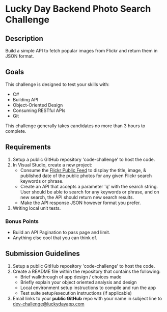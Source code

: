 # Lucky Day Backend Photo Search Challenge

## Description 

Build a simple API to fetch popular images from Flickr and return them in JSON format.

## Goals

This challenge is designed to test your skills with:

* C#
* Building API
* Object-Oriented Design 
* Consuming RESTful APIs
* Git

This challenge generally takes candidates no more than 3 hours to complete.

## Requirements

1. Setup a public GitHub repository 'code-challenge' to host the code.
2. In Visual Studio, create a new project:
   - Consume the [Flickr Public Feed](https://www.flickr.com/services/feeds/docs/photos_public/) to display the title, image, & published date of the public photos for any given Flickr search keywords or phrase.
   - Create an API that accepts a parameter 'q' with the search string. User should be able to search for any keywords or phrase, and on new search, the API should return new search results.  
   - Make the API response JSON however format you prefer.
3. Writing local unit tests.

### Bonus Points
* Build an API Pagination to pass page and limit. 
* Anything else cool that you can think of.

## Submission Guidelines

1. Setup a public GitHub repository 'code-challenge' to host the code.
2. Create a README file within the repository that contains the following:
   - Brief walkthrough of app design / choices made
   - Briefly explain your object oriented analysis and design
   - Local environment setup instructions to compile and run the app
   - Test suite setup/execution instructions (if applicable) 
3. Email links to your **public GitHub** repo with your name in subject line to [dev-challenge@luckydayapp.com](mailto:dev-challenge@luckydayapp.com)